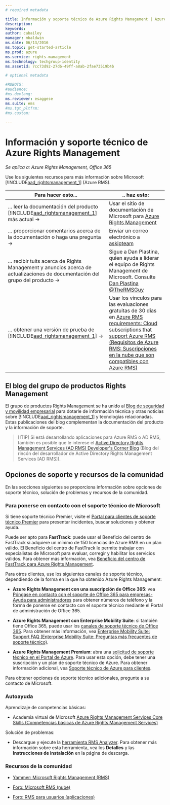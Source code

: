 ```yaml
---
# required metadata

title: Información y soporte técnico de Azure Rights Management | Azure RMS
description:
keywords:
author: cabailey
manager: mbaldwin
ms.date: 06/13/2016
ms.topic: get-started-article
ms.prod: azure
ms.service: rights-management
ms.technology: techgroup-identity
ms.assetid: 7cc73d92-27d6-49ff-a8ab-2fae73519b4b

# optional metadata

#ROBOTS:
#audience:
#ms.devlang:
ms.reviewer: esaggese
ms.suite: ems
#ms.tgt_pltfrm:
#ms.custom:

---
```


# Información y soporte técnico de Azure Rights Management

*Se aplica a: Azure Rights Management, Office 365*

Use los siguientes recursos para más información sobre Microsoft [!INCLUDE[aad_rightsmanagement_1](../includes/aad_rightsmanagement_1_md.md)] (Azure RMS).

|Para hacer esto...|.. haz esto:|
|----------------|---------------|
|… leer la documentación del producto [!INCLUDE[aad_rightsmanagement_1](../includes/aad_rightsmanagement_1_md.md)] más actual →|Usar el sitio de documentación de Microsoft para [Azure Rights Management](../understand-explore/azure-rights-management.md)|
|… proporcionar comentarios acerca de la documentación o haga una pregunta →|Enviar un correo electrónico a [askipteam](mailto:%20askipteam@microsoft.com?subject=Documentation%20feedback)|
|… recibir tuits acerca de Rights Management y anuncios acerca de actualizaciones de documentación del grupo del producto →|Sigue a Dan Plastina, quien ayuda a liderar el equipo de Rights Management de Microsoft. Consulte [Dan Plastina @TheRMSGuy](https://twitter.com/TheRMSGuy)|
|… obtener una versión de prueba de [!INCLUDE[aad_rightsmanagement_1](../includes/aad_rightsmanagement_1_md.md)] →|Usar los vínculos para las evaluaciones gratuitas de 30 días en [Azure RMS requirements: Cloud subscriptions that support Azure RMS (Requisitos de Azure RMS: Suscripciones en la nube que son compatibles con Azure RMS)](requirements-subscriptions.md)|


## El blog del grupo de productos Rights Management
El grupo de productos Rights Management se ha unido al [Blog de seguridad y movilidad empresarial](https://blogs.technet.microsoft.com/enterprisemobility/?product=azure-rights-management-services) para dotarle de información técnica y otras noticias sobre [!INCLUDE[aad_rightsmanagement_1](../includes/aad_rightsmanagement_1_md.md)] y tecnologías relacionadas. Estas publicaciones del blog complementan la documentación del producto y la información de soporte.

> [!TIP] Si está desarrollando aplicaciones para Azure RMS o AD RMS, también es posible que le interese el [Active Directory Rights Management Services (AD RMS) Developer's Corner Blog](http://blogs.msdn.com/b/rms/) (Blog del rincón del desarrollador de Active Directory Rights Management Services [AD RMS]).

## Opciones de soporte y recursos de la comunidad
En las secciones siguientes se proporciona información sobre opciones de soporte técnico, solución de problemas y recursos de la comunidad.

### Para ponerse en contacto con el soporte técnico de Microsoft

Si tiene soporte técnico Premier, visite el [Portal para clientes de soporte técnico Premier](https://premier.microsoft.com/) para presentar incidentes, buscar soluciones y obtener ayuda.

Puede ser apto para **FastTrack**: puede usar el Beneficio del centro de FastTrack si adquiere un mínimo de 150 licencias de Azure RMS en un plan válido. El Beneficio del centro de FastTrack le permite trabajar con especialistas de Microsoft para evaluar, corregir y habilitar los servicios válidos. Para obtener más información, vea [Beneficio del centro de FastTrack para Azure Rights Management](https://technet.microsoft.com/library/mt607025.aspx).

Para otros clientes, use los siguientes canales de soporte técnico, dependiendo de la forma en la que ha obtenido Azure Rights Management:

- **Azure Rights Management con una suscripción de Office 365**: vea [Póngase en contacto con el soporte de Office 365 para empresas- Ayuda para administradores](https://support.office.com/article/Contact-Office-365-for-business-support-Admin-Help-32a17ca7-6fa0-4870-8a8d-e25ba4ccfd4b) para obtener números de teléfono y la forma de ponerse en contacto con el soporte técnico mediante el Portal de administración de Office 365. 

- **Azure Rights Management con Enterprise Mobility Suite**: si también tiene Office 365, puede usar los [canales de soporte técnico de Office 365](https://support.office.com/article/Contact-Office-365-for-business-support-Admin-Help-32a17ca7-6fa0-4870-8a8d-e25ba4ccfd4b).  Para obtener más información, vea [Enterprise Mobility Suite: Support FAQ (Enterprise Mobility Suite: Preguntas más frecuentes de soporte técnico)](https://technet.microsoft.com/dn932057.aspx).

- **Azure Rights Management Premium**: abra una [solicitud de soporte técnico en el Portal de Azure](https://portal.azure.com/#blade/Microsoft_Azure_Support/HelpAndSupportBlade). Para usar esta opción, debe tener una suscripción y un plan de soporte técnico de Azure. Para obtener información adicional, vea [Soporte técnico de Azure para clientes](https://azure.microsoft.com/support/plans/). 

Para obtener opciones de soporte técnico adicionales, pregunte a su contacto de Microsoft. 

### Autoayuda

Aprendizaje de competencias básicas:

- Academia virtual de Microsoft [Azure Rights Management Services Core Skills (Competencias básicas de Azure Rights Management Services)](https://mva.microsoft.com/en-us/training-courses/azure-rights-management-services-core-skills-10500?l=QLoxMwuCB_1805094681)

Solución de problemas:

- Descargue y ejecute la [herramienta RMS Analyzer](http://www.microsoft.com/en-us/download/details.aspx?id=46437). Para obtener más información sobre esta herramienta, vea los **Detalles** y las **Instrucciones de instalación** en la página de descarga. 

### Recursos de la comunidad

-   [Yammer: Microsoft Rights Management (RMS)](http://www.yammer.com/AskIPTeam)

-   [Foro: Microsoft RMS (nube)](https://social.technet.microsoft.com/Forums/en-US/home?forum=rmscloud)

-   [Foro: RMS para usuarios (aplicaciones)](https://social.technet.microsoft.com/Forums/en-US/home?forum=rmsapps)



<!--HONumber=Jun16_HO2-->


